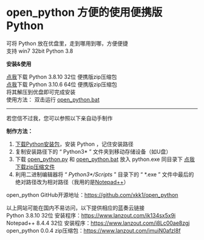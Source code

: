 # open_python 方便的使用便携版Python 

可将 Python 放在优盘里，走到哪用到哪，方便便捷  
支持 win7 32bit Python 3.8

**安装&使用**

[点我](https://www.lanzout.com/ihfPf0ag0hnc)下载 Python 3.8.10 32位 便携版zip压缩包  
[点我](https://www.lanzout.com/iyNDG0auo2xa)下载 Python 3.10.6 64位 便携版zip压缩包  
将其解压到优盘即可完成安装  
使用方法： 双击运行 [open_python.bat](https://github.com/xkk1/open_python/blob/main/open_python.bat)  

---

若您信不过我，您可以参照以下亲自动手制作  

**制作方法：**  

1. [下载Python安装包](https://www.python.org/downloads/windows/)，安装 Python ，记住安装路径  
2. 复制安装路径下的 “ Python3\* ” 文件夹到移动存储设备（如U盘）  
3. 下载 [open_python.py](https://github.com/xkk1/open_python/blob/main/open_python.py) 和 [open_python.bat](https://github.com/xkk1/open_python/blob/main/open_python.bat) 放入 python.exe 同目录下 [点我下载zip压缩文件](https://github.com/xkk1/open_python/archive/refs/heads/main.zip)  
4. 利用二进制编辑器将 “ *Python3\*/Scripts* ” 目录下的 “ \*.exe ” 文件中最后的绝对路径改为相对路径（我用的是[Notepad++](https://notepad-plus-plus.org/)）
  
open_python GitHub开源地址：<https://github.com/xkk1/open_python>  

以上网站可能在国内不易访问，以下提供相应的蓝奏云链接  
Python 3.8.10 32位 安装程序：<https://www.lanzout.com/ik134sx5x9i>  
Notepad++ 8.4.4 32位 安装程序：<https://www.lanzout.com/i8Lc00ae8zgj>  
open_python 0.0.4 zip压缩包：<https://www.lanzout.com/imuiN0afzl8f>  
